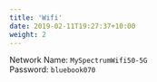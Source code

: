 ```yaml
---
title: 'Wifi'
date: 2019-02-11T19:27:37+10:00
weight: 2
---
```


Network Name: `MySpectrumWifi50-5G`  
Password: `bluebook070`